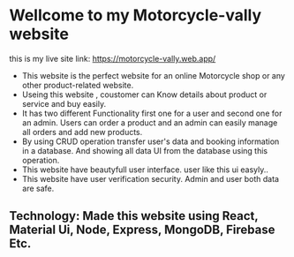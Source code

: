 # Wellcome to my Motorcycle-vally website 
this is my live site link: https://motorcycle-vally.web.app/







* This website is the perfect website for an online Motorcycle shop or any other product-related website.
* Useing this website , coustomer can Know details about product or service and buy easily.
* It has two different Functionality first one for a user and second one for an admin. Users can order a product and an admin can easily manage all orders and add new products.
* By using CRUD operation transfer user's data and booking information in a database. And showing all data UI from the database using this operation.
* This website have beautyfull user interface. user like this ui easyly..
* This website have user verification security. Admin and user both data are safe.

## Technology: Made this website using React, Material Ui, Node, Express, MongoDB, Firebase Etc.









